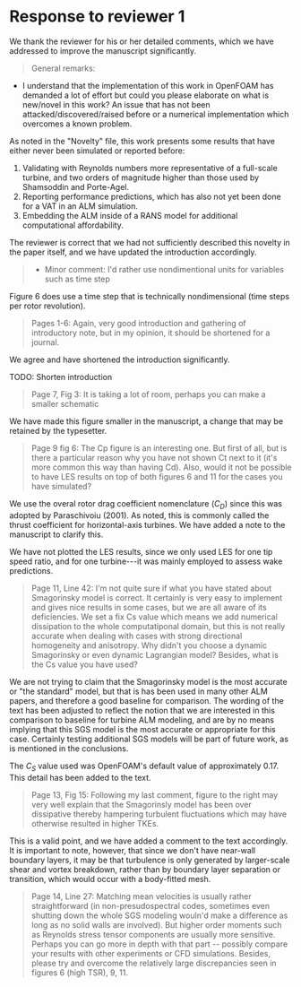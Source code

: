 # Response to reviewer 1

We thank the reviewer for his or her detailed comments, which we have addressed
to improve the manuscript significantly.

>General remarks:
- I understand that the implementation of this work in OpenFOAM has demanded a lot of effort but could you please elaborate on what is new/novel in this work? An issue that has not been attacked/discovered/raised before or a numerical implementation which overcomes a known problem.

As noted in the "Novelty" file, this work presents some results that have either never been simulated or reported before:

1. Validating with Reynolds numbers more representative of a full-scale turbine, and two orders of magnitude higher than those used by Shamsoddin and Porte-Agel.
2. Reporting performance predictions, which has also not yet been done for a VAT in an ALM simulation.
3. Embedding the ALM inside of a RANS model for additional computational affordability.

The reviewer is correct that we had not sufficiently described this novelty in
the paper itself, and we have updated the introduction accordingly.

>- Minor comment: I'd rather use nondimentional units for variables such as time step

Figure 6 does use a time step that is technically nondimensional (time steps per rotor revolution).

>Pages 1-6: Again, very good introduction and gathering of introductory note,
but in my opinion, it should be shortened for a journal.

We agree and have shortened the introduction significantly.

TODO: Shorten introduction

>Page 7, Fig 3: It is taking a lot of room, perhaps you can make a smaller
schematic

We have made this figure smaller in the manuscript, a change that may be
retained by the typesetter.

>Page 9 fig 6: The Cp figure is an interesting one. But first of all, but is
there a particular reason why you have not shown Ct next to it (it's more common
this way than having Cd). Also, would it not be possible to have LES results on
top of both figures 6 and 11 for the cases you have simulated?

We use the overal rotor drag coefficient nomenclature ($C_D$) since this was
adopted by Paraschivoiu (2001). As noted, this is commonly called the thrust
coefficient for horizontal-axis turbines. We have added a note to the manuscript
to clarify this.

We have not plotted the LES results, since we only used LES for one tip speed
ratio, and for one turbine---it was mainly employed to assess wake predictions.

>Page 11, Line 42: I'm not quite sure if what you have stated about Smagorinsky
model is correct. It certainly is very easy to implement and gives nice results
in some cases, but we are all aware of its deficiencies. We set a fix Cs value
which means we add numerical dissipation to the whole computatiponal domain, but
this is not really accurate when dealing with cases with strong directional
homogeneity and anisotropy. Why didn't you choose a dynamic Smagorinsky or even
dynamic Lagrangian model? Besides, what is the Cs value you have used?

We are not trying to claim that the Smagorinsky model is the most accurate or
"the standard" model, but that is has been used in many other ALM papers, and
therefore a good baseline for comparison. The wording of the text has been
adjusted to reflect the notion that we are interested in this comparison to
baseline for turbine ALM modeling, and are by no means implying that this SGS
model is the most accurate or appropriate for this case. Certainly testing
additional SGS models will be part of future work, as is mentioned in the
conclusions.

The $C_S$ value used was OpenFOAM's default value of approximately 0.17. This
detail has been added to the text.

>Page 13, Fig 15: Following my last comment, figure to the right may very well
explain that the Smagorinsly model has been over dissipative thereby hampering
turbulent fluctuations which may have otherwise resulted in higher TKEs.

This is a valid point, and we have added a comment to the text accordingly. It
is important to note, however, that since we don't have near-wall boundary
layers, it may be that turbulence is only generated by larger-scale shear and
vortex breakdown, rather than by boundary layer separation or transition, which
would occur with a body-fitted mesh.

>Page 14, Line 27: Matching mean velocities is usually rather straightforward
(in non-presudospectral codes, sometimes even shutting down the whole SGS
modeling wouln'd make a difference as long as no solid walls are involved). But
higher order moments such as Reynolds stress tensor components are usually more
sensitive. Perhaps you can go more in depth with that part -- possibly compare
your results with other experiments or CFD simulations. Besides, please try and
overcome the relatively large discrepancies seen in figures 6 (high TSR), 9, 11.
